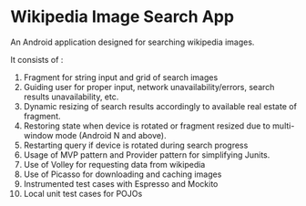 # Wikipedia Image Search App

An Android application designed for searching wikipedia images.

It consists of :

1. Fragment for string input and grid of search images
2. Guiding user for proper input, network unavailability/errors, search results unavailability, etc.
3. Dynamic resizing of search results accordingly to available real estate of fragment.
4. Restoring state when device is rotated or fragment resized due to multi-window mode (Android N and above).
5. Restarting query if device is rotated during search progress
6. Usage of MVP pattern and Provider pattern for simplifying Junits.
7. Use of Volley for requesting data from wikipedia
8. Use of Picasso for downloading and caching images
9. Instrumented test cases with Espresso and Mockito
10. Local unit test cases for POJOs
